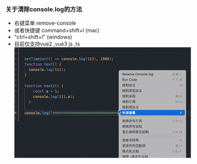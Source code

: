### 关于清除console.log的方法

- 右键菜单 remove-console
- 或者快捷键 command+shift+l (mac)
-  "ctrl+shift+l" (windows)
- 目前仅支持vue2 ,vue3 js ,ts
![图片](https://raw.githubusercontent.com/qqzhangyanhua/remove-console/main/read.gif)
